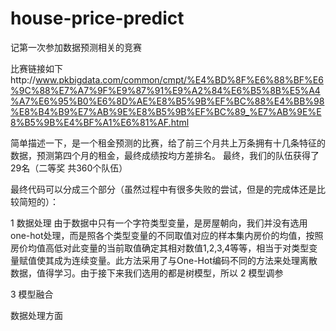# house-price-predict
记第一次参加数据预测相关的竞赛

比赛链接如下http://www.pkbigdata.com/common/cmpt/%E4%BD%8F%E6%88%BF%E6%9C%88%E7%A7%9F%E9%87%91%E9%A2%84%E6%B5%8B%E5%A4%A7%E6%95%B0%E6%8D%AE%E8%B5%9B%EF%BC%88%E4%BB%98%E8%B4%B9%E7%AB%9E%E8%B5%9B%EF%BC%89_%E7%AB%9E%E8%B5%9B%E4%BF%A1%E6%81%AF.html

简单描述一下，是一个租金预测的比赛，给了前三个月共上万条拥有十几条特征的数据，预测第四个月的租金，最终成绩按均方差排名。
最终，我们的队伍获得了29名（二等奖 共360个队伍）

最终代码可以分成三个部分（虽然过程中有很多失败的尝试，但是的完成体还是比较简短的）：

1  数据处理
由于数据中只有一个字符类型变量，是房屋朝向，我们并没有选用one-hot处理，而是照各个类型变量的不同取值对应的样本集内房价的均值，按照房价均值高低对此变量的当前取值确定其相对数值1,2,3,4等等，相当于对类型变量赋值使其成为连续变量。此方法采用了与One-Hot编码不同的方法来处理离散数据，值得学习。由于接下来我们选用的都是树模型，所以
2  模型调参

3  模型融合

数据处理方面
